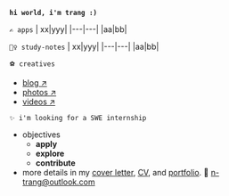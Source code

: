 **`hi world, i'm trang :)`**

`✍ apps`
| xx|yyy|
|---|---|
|aa|bb|

`🤷‍♀️ study-notes`
| xx|yyy|
|---|---|
|aa|bb|

`⚽ creatives`
  - [blog ↗]()
  - [photos ↗]()
  - [videos ↗]()

`✨ i'm looking for a SWE internship`
- objectives
    - **apply**
    - **explore** 
    - **contribute**
- more details in my [cover letter](), [CV](), and [portfolio](). 🤙 <n-trang@outlook.com>


